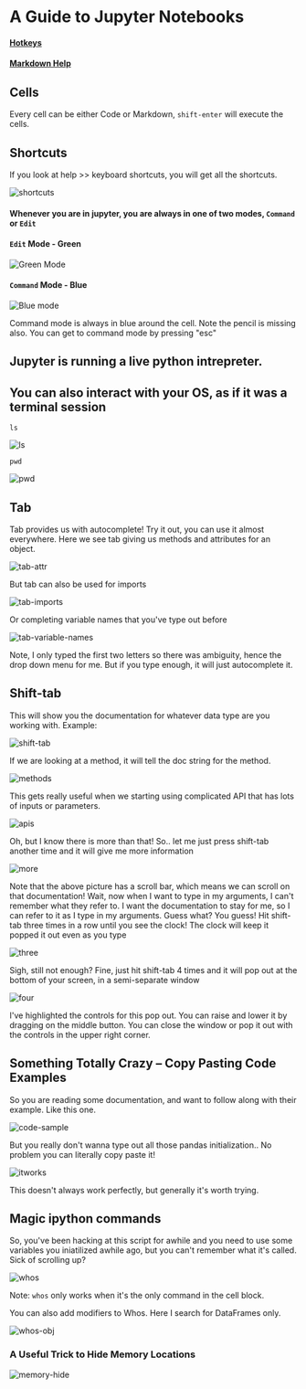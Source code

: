 # A Guide to Jupyter Notebooks
#### [Hotkeys](https://www.cheatography.com/weidadeyue/cheat-sheets/jupyter-notebook/)
#### [Markdown Help](https://athena.brynmawr.edu/jupyter/hub/dblank/public/Jupyter%20Notebook%20Users%20Manual.ipynb)

## Cells
Every cell can be either Code or Markdown, `shift-enter` will execute the cells.

## Shortcuts

If you look at help >> keyboard shortcuts, you will get all the shortcuts.

![shortcuts](imgs/keyboard_shortcuts.png)

#### Whenever you are in jupyter, you are always in one of two modes, `Command` or `Edit`

#### `Edit` Mode - Green
![Green Mode](imgs/green-command.png)

#### `Command` Mode - Blue
![Blue mode](imgs/blue-command.png)

Command mode is always in blue around the cell.  Note the pencil is missing also.  You can get to command mode by pressing "esc"

## Jupyter is running a live python intrepreter. 



## You can also interact with your OS, as if it was a terminal session
`ls` 

![ls](imgs/ls.png)

`pwd`

![pwd](imgs/pwd.png)

## Tab
Tab provides us with autocomplete! Try it out, you can use it almost everywhere.
Here we see tab giving us methods and attributes for an object.

![tab-attr](imgs/tab.png)

But tab can also be used for imports

![tab-imports](imgs/tab_imports.png)

Or completing variable names that you've type out before

![tab-variable-names](imgs/tab_variables.png)

Note, I only typed the first two letters so there was ambiguity, hence the drop down menu for me.  But if you type enough, it will just autocomplete it.

## Shift-tab
This will show you the documentation for whatever data type are you working with.  Example:

![shift-tab](imgs/shift-tab.png)

If we are looking at a method, it will tell the doc string for the method.

![methods](imgs/shift-tab-methods.png)

This gets really useful when we starting using complicated API that has lots of inputs or parameters.

![apis](imgs/shift-tab-params.png)

Oh, but I know there is more than that!  So.. let me just press shift-tab another time and it will give me more information

![more](imgs/shift-tab-more.png)

Note that the above picture has a scroll bar, which means we can scroll on that documentation!
Wait, now when I want to type in my arguments, I can't remember what they refer to.  I want the documentation to stay for me, so I can refer to it as I type in my arguments. Guess what? You guess!
Hit shift-tab three times in a row until you see the clock!  The clock will keep it popped it out even as you type

![three](imgs/shift-tab-three-times.png)

Sigh, still not enough?  Fine, just hit shift-tab 4 times and it will pop out at the bottom of your screen, in a semi-separate window

![four](imgs/shift-tab-4times.png)

I've highlighted the controls for this pop out.  You can raise and lower it by dragging on the middle button.  You can close the window or pop it out with the controls in the upper right corner.

## Something Totally Crazy – Copy Pasting Code Examples
So you are reading some documentation, and want to follow along with their example. Like this one.

![code-sample](imgs/copy-paste-code-samples.png)

But you really don't wanna type out all those pandas initialization.. No problem you can literally copy paste it!

![itworks](imgs/itworks.png)

This doesn't always work perfectly, but generally it's worth trying.

##  Magic ipython commands
So, you've been hacking at this script for awhile and you need to use some variables you iniatilized awhile ago, but you can't remember what it's called.  Sick of scrolling up?

![whos](imgs/whos.png)

Note:  `whos` only works when it's the only command in the cell block.

You can also add modifiers to Whos.  Here I search for DataFrames only.

![whos-obj](imgs/whos_dataframe.png)

### A Useful Trick to Hide Memory Locations

![memory-hide](img/hide_memory.png)
